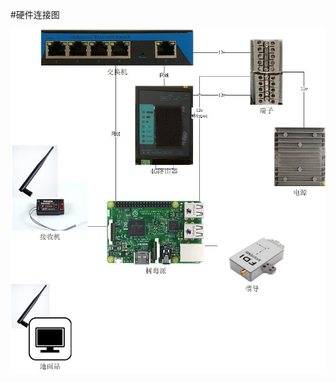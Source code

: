 #硬件连接图

![avatar](https://github.com/Anthoywzz/ControllerDoc/blob/a65368fd9cec951866ead11c6f375f00010a2236/PyControl/Hardware%20connection.jpg)
